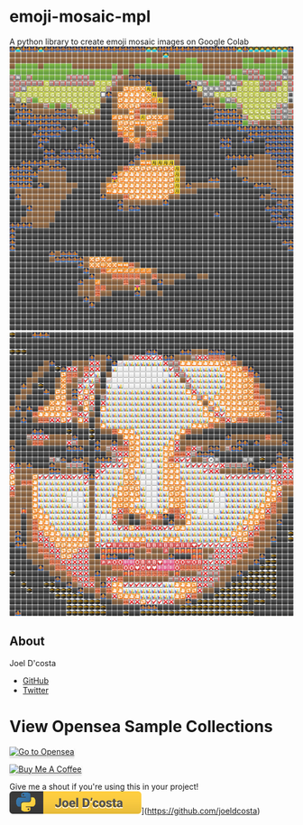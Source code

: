 # emoji-mosaic-mpl
A python library to create emoji mosaic images on Google Colab
![Create NFT with Python Emoji in Google Colab](https://github.com/joeldcosta/emoji-mosaic-mpl/blob/main/NFT_1.png?raw=true)
![Create NFT with Python Emoji in Google Colab](https://github.com/joeldcosta/emoji-mosaic-mpl/blob/main/NFT_2.png?raw=true)



## About

Joel D'costa
- [GitHub](http://github.com/joeldcosta)
- [Twitter](http://twitter.com/JoelDcosta10)

# View Opensea Sample Collections
<a href="https://opensea.io/collection/nsfw-emojis" target="_blank"><img src="https://img.mailinblue.com/2970250-57/social-share-campaign/OpenSealogo.png" alt="Go to Opensea" style="height: 40px !important;width: 117.00007px !important;box-shadow: 0px 3px 2px 0px rgba(190, 190, 190, 0.5) !important;-webkit-box-shadow: 0px 3px 2px 0px rgba(190, 190, 190, 0.5) !important;" ></a>

<a href="https://www.buymeacoffee.com/python4fun" target="_blank"><img src="https://www.buymeacoffee.com/assets/img/custom_images/orange_img.png" alt="Buy Me A Coffee" style="height: 41px !important;width: 174px !important;box-shadow: 0px 3px 2px 0px rgba(190, 190, 190, 0.5) !important;-webkit-box-shadow: 0px 3px 2px 0px rgba(190, 190, 190, 0.5) !important;" ></a>

Give me a shout if you're using this in your project!
![Joel Dcosta's Git](https://github.com/joeldcosta/personal/blob/main/joeldcsvg.svg)](https://github.com/joeldcosta)
